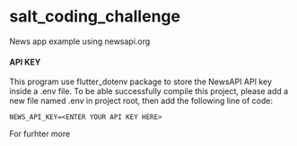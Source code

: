 # salt_coding_challenge

News app example using newsapi.org

#### API KEY
This program use flutter_dotenv package to store the NewsAPI API key inside a .env file. To be 
able successfully compile this project, please add a new file named .env in project root, then 
add the following line of code:

```
NEWS_API_KEY=<ENTER YOUR API KEY HERE>
```

For furhter more 